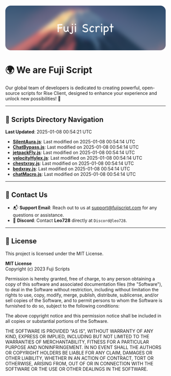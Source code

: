 ![Banner](.github/b.webp)

# 🌍 **We are Fuji Script**

Our global team of developers is dedicated to creating powerful, open-source scripts for Rise Client, designed to enhance your experience and unlock new possibilities! 🌟

---
<!-- SCRIPTS_NAVIGATION_START -->
## 📂 **Scripts Directory Navigation**

**Last Updated**: 2025-01-08 00:54:21 UTC

- **[SilentAura.js](scripts/SilentAura.js)**: Last modified on 2025-01-08 00:54:14 UTC
- **[ChatBypass.js](scripts/ChatBypass.js)**: Last modified on 2025-01-08 00:54:14 UTC
- **[jetpackFly.js](scripts/jetpackFly.js)**: Last modified on 2025-01-08 00:54:14 UTC
- **[velocityHylex.js](scripts/velocityHylex.js)**: Last modified on 2025-01-08 00:54:14 UTC
- **[chestxray.js](scripts/chestxray.js)**: Last modified on 2025-01-08 00:54:14 UTC
- **[bedxray.js](scripts/bedxray.js)**: Last modified on 2025-01-08 00:54:14 UTC
- **[chatMacro.js](scripts/chatMacro.js)**: Last modified on 2025-01-08 00:54:14 UTC

<!-- SCRIPTS_NAVIGATION_END -->

---

## 💬 **Contact Us**  
- 📬 **Support Email**: Reach out to us at [support@fujiscript.com](mailto:support@fujiscript.com) for any questions or assistance.  
- 💬 **Discord**: Contact **Leo728** directly at `Discord@leo728`.

---

## 📜 **License**

This project is licensed under the MIT License.  

**MIT License**  
Copyright (c) 2023 Fuji Scripts  

Permission is hereby granted, free of charge, to any person obtaining a copy of this software and associated documentation files (the "Software"), to deal in the Software without restriction, including without limitation the rights to use, copy, modify, merge, publish, distribute, sublicense, and/or sell copies of the Software, and to permit persons to whom the Software is furnished to do so, subject to the following conditions:  

The above copyright notice and this permission notice shall be included in all copies or substantial portions of the Software.  

THE SOFTWARE IS PROVIDED "AS IS", WITHOUT WARRANTY OF ANY KIND, EXPRESS OR IMPLIED, INCLUDING BUT NOT LIMITED TO THE WARRANTIES OF MERCHANTABILITY, FITNESS FOR A PARTICULAR PURPOSE AND NONINFRINGEMENT. IN NO EVENT SHALL THE AUTHORS OR COPYRIGHT HOLDERS BE LIABLE FOR ANY CLAIM, DAMAGES OR OTHER LIABILITY, WHETHER IN AN ACTION OF CONTRACT, TORT OR OTHERWISE, ARISING FROM, OUT OF OR IN CONNECTION WITH THE SOFTWARE OR THE USE OR OTHER DEALINGS IN THE SOFTWARE.  
